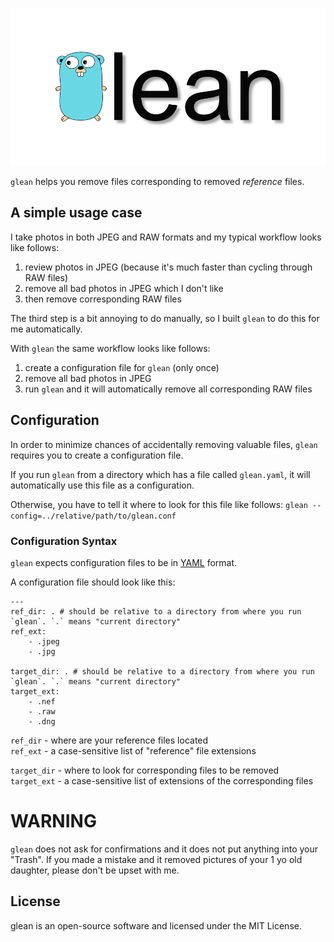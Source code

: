 ![glean](resources/glean.png)

`glean` helps you remove files corresponding to removed _reference_ files.


## A simple usage case

I take photos in both JPEG and RAW formats and my typical workflow looks like follows:

1. review photos in JPEG (because it's much faster than cycling through RAW files)
2. remove all bad photos in JPEG which I don't like
3. then remove corresponding RAW files

The third step is a bit annoying to do manually, so I built `glean` to do this for me automatically.

With `glean` the same workflow looks like follows:

1. create a configuration file for `glean` (only once)
2. remove all bad photos in JPEG
3. run `glean` and it will automatically remove all corresponding RAW files

## Configuration

In order to minimize chances of accidentally removing valuable files, `glean` requires you to create a configuration file.

If you run `glean` from a directory which has a file called `glean.yaml`, it will automatically use this file as a configuration.

Otherwise, you have to tell it where to look for this file like follows:
`glean --config=../relative/path/to/glean.conf`

### Configuration Syntax

`glean` expects configuration files to be in [YAML](https://en.wikipedia.org/wiki/YAML) format.

A configuration file should look like this:

```
---
ref_dir: . # should be relative to a directory from where you run `glean`. `.` means "current directory"
ref_ext:
    - .jpeg
    - .jpg

target_dir: . # should be relative to a directory from where you run `glean`. `.` means "current directory"
target_ext:
    - .nef
    - .raw
    - .dng
```

`ref_dir` - where are your reference files located  
`ref_ext` - a case-sensitive list of "reference" file extensions  

`target_dir` - where to look for corresponding files to be removed  
`target_ext` - a case-sensitive list of extensions of the corresponding files  

# WARNING

`glean` does not ask for confirmations and it does not put anything into your "Trash".
If you made a mistake and it removed pictures of your 1 yo old daughter, please don't be upset with me.


## License

glean is an open-source software and licensed under the MIT License.
